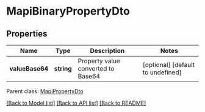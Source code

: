 
# MapiBinaryPropertyDto

## Properties
Name | Type | Description | Notes
------------ | ------------- | ------------- | -------------
**valueBase64** | **string** | Property value converted to Base64              | [optional] [default to undefined]

 Parent class: [MapiPropertyDto](MapiPropertyDto.md)

[[Back to Model list]](README.md#documentation-for-models) [[Back to API list]](README.md#documentation-for-api-endpoints) [[Back to README]](README.md)
